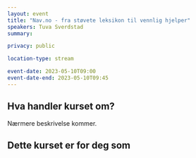 ```yaml
---
layout: event
title: "Nav.no - fra støvete leksikon til vennlig hjelper"
speakers: Tuva Sverdstad
summary: 

privacy: public

location-type: stream

event-date: 2023-05-10T09:00
event-date-end: 2023-05-10T09:45
---
```

## Hva handler kurset om?
Nærmere beskrivelse kommer. 

## Dette kurset er for deg som
